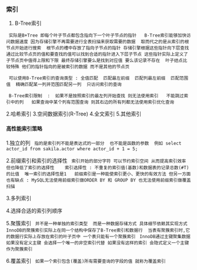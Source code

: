 ### 索引

1. B-Tree索引

``` 实际是B+Tree 即每个叶子节点都包含指向下一个叶子节点的指针   B-Tree索引能够加快访问数据速度 因为存储引擎不再需要进行全表扫描来获取需要的数据  取而代之的是从索引的根节点开始进行搜索  根节点的槽中存放了指向子节点的指针 存储引擎根据这些指针向下层查找 通过比较节点页的值和要查找的值可以找到合适的指针进入下层子节点 这些指针实际上定义了子节点页中值得上限和下限 最终存储引擎要么是找到对应值 要么该记录不存在  叶子结点比较特殊 他们的指针指向的是被索引的数据 而不是其他的节点页```

``` 可以使用B-Tree索引的查询类型 : 全值匹配  匹配最左前缀  匹配列最左前缀  匹配范围值  精确匹配某一列并范围匹配另一列  只访问索引的查询```

``` B-Tree索引限制  :  如果不是按照索引的最左列开始查找 则无法使用索引   不能跳过索引中的列   如果查询中某个列有范围查询 则其右边的所有列都无法使用索引优化查询```

2.哈希索引
3.空间数据索引(R-Tree)
4.全文索引
5.其他索引


#### 高性能索引策略

1.独立的列
``` 指的是索引列不能是表达式的一部分  也不能是函数的参数  例如 select actor_id from sakila.actor where actor_id + 1 = 5;```

2.前缀索引和索引的选择性
``` 索引开始的部分字符 可以节约索引空间 从而提高索引效率 但也降低了索引的选择性    索引选择性 : 不重复的索引值(基数)和数据表的记录总数(#T)的比值  唯一索引的选择性是1   前缀索引是一种能使索引更小、更快的有效方法 但另一方面也有缺点 : MySQL无法使用前缀索引做ORDER BY 和 GROUP BY 也无法使用前缀索引做覆盖扫描```

3.多列索引

4.选择合适的索引列顺序

5.聚簇索引
``` 并不是一种单独的索引类型  而是一种数据存储方式 具体细节依赖其实现方式  InnoDB的聚簇索引实际上在同一个结构中保存了B-Tree索引和数据行  当表有聚簇索引时,它的数据行实际上存放在索引的叶子页中 一个表只能有一个聚簇索引```
``` InnoDB通过主键聚集数据 如果没有定义主键 会选择一个唯一的非空索引代替 如果没有这样的索引 会隐式定义一个主键作为聚簇索引```

6.覆盖索引
``` 如果一个索引包含(覆盖)所有需要查询的字段的值 就称为覆盖索引```